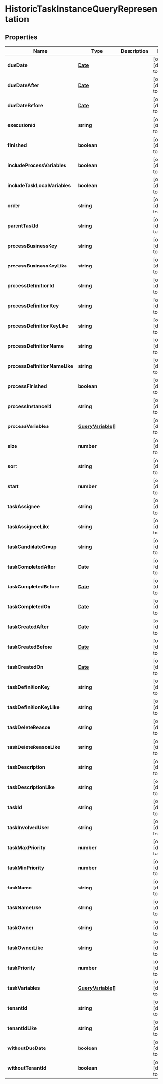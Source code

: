 # HistoricTaskInstanceQueryRepresentation

## Properties
Name | Type | Description | Notes
------------ | ------------- | ------------- | -------------
**dueDate** | [**Date**](Date.md) |  | [optional] [default to null]
**dueDateAfter** | [**Date**](Date.md) |  | [optional] [default to null]
**dueDateBefore** | [**Date**](Date.md) |  | [optional] [default to null]
**executionId** | **string** |  | [optional] [default to null]
**finished** | **boolean** |  | [optional] [default to null]
**includeProcessVariables** | **boolean** |  | [optional] [default to null]
**includeTaskLocalVariables** | **boolean** |  | [optional] [default to null]
**order** | **string** |  | [optional] [default to null]
**parentTaskId** | **string** |  | [optional] [default to null]
**processBusinessKey** | **string** |  | [optional] [default to null]
**processBusinessKeyLike** | **string** |  | [optional] [default to null]
**processDefinitionId** | **string** |  | [optional] [default to null]
**processDefinitionKey** | **string** |  | [optional] [default to null]
**processDefinitionKeyLike** | **string** |  | [optional] [default to null]
**processDefinitionName** | **string** |  | [optional] [default to null]
**processDefinitionNameLike** | **string** |  | [optional] [default to null]
**processFinished** | **boolean** |  | [optional] [default to null]
**processInstanceId** | **string** |  | [optional] [default to null]
**processVariables** | [**QueryVariable[]**](QueryVariable.md) |  | [optional] [default to null]
**size** | **number** |  | [optional] [default to null]
**sort** | **string** |  | [optional] [default to null]
**start** | **number** |  | [optional] [default to null]
**taskAssignee** | **string** |  | [optional] [default to null]
**taskAssigneeLike** | **string** |  | [optional] [default to null]
**taskCandidateGroup** | **string** |  | [optional] [default to null]
**taskCompletedAfter** | [**Date**](Date.md) |  | [optional] [default to null]
**taskCompletedBefore** | [**Date**](Date.md) |  | [optional] [default to null]
**taskCompletedOn** | [**Date**](Date.md) |  | [optional] [default to null]
**taskCreatedAfter** | [**Date**](Date.md) |  | [optional] [default to null]
**taskCreatedBefore** | [**Date**](Date.md) |  | [optional] [default to null]
**taskCreatedOn** | [**Date**](Date.md) |  | [optional] [default to null]
**taskDefinitionKey** | **string** |  | [optional] [default to null]
**taskDefinitionKeyLike** | **string** |  | [optional] [default to null]
**taskDeleteReason** | **string** |  | [optional] [default to null]
**taskDeleteReasonLike** | **string** |  | [optional] [default to null]
**taskDescription** | **string** |  | [optional] [default to null]
**taskDescriptionLike** | **string** |  | [optional] [default to null]
**taskId** | **string** |  | [optional] [default to null]
**taskInvolvedUser** | **string** |  | [optional] [default to null]
**taskMaxPriority** | **number** |  | [optional] [default to null]
**taskMinPriority** | **number** |  | [optional] [default to null]
**taskName** | **string** |  | [optional] [default to null]
**taskNameLike** | **string** |  | [optional] [default to null]
**taskOwner** | **string** |  | [optional] [default to null]
**taskOwnerLike** | **string** |  | [optional] [default to null]
**taskPriority** | **number** |  | [optional] [default to null]
**taskVariables** | [**QueryVariable[]**](QueryVariable.md) |  | [optional] [default to null]
**tenantId** | **string** |  | [optional] [default to null]
**tenantIdLike** | **string** |  | [optional] [default to null]
**withoutDueDate** | **boolean** |  | [optional] [default to null]
**withoutTenantId** | **boolean** |  | [optional] [default to null]



